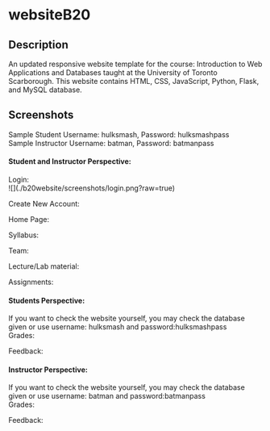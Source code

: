 # websiteB20
<h2> Description </h2>

An updated responsive website template for the course: Introduction to Web Applications and Databases taught at the University of Toronto Scarborough. This website contains HTML, CSS, JavaScript, Python, Flask, and MySQL database.
<br>
<h2>Screenshots </h2>

Sample Student Username: hulksmash, Password: hulksmashpass <br>
Sample Instructor Username: batman, Password: batmanpass
<br>
<h4> Student and Instructor Perspective: </h4>
Login:
<br>
![](./b20website/screenshots/login.png?raw=true)
<br>

Create New Account:
<br>

Home Page:
<br>

Syllabus:
<br>

Team:
<br>

Lecture/Lab material:
<br>

Assignments:
<br>

<h4>Students Perspective: </h4>
If you want to check the website yourself, you may check the database given or use username: hulksmash and password:hulksmashpass <br>
Grades:
<br>

Feedback:
<br>

<h4>Instructor Perspective: </h4>
If you want to check the website yourself, you may check the database given or use username: batman and password:batmanpass<br>
Grades:
<br>

Feedback:
<br>
